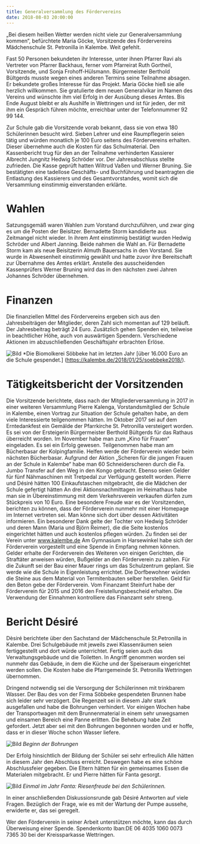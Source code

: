 ```yaml
---
title: Generalversammlung des Fördervereins
date: 2018-08-03 20:00:00
---
```



„Bei diesem heißen Wetter werden nicht viele zur Generalversammlung kommen“, befürchtete Maria Göcke, Vorsitzende des Fördervereins Mädchenschule St. Petronilla in Kalembe. Weit gefehlt.

<!-- more -->

Fast 50 Personen bekundeten ihr Interesse, unter ihnen Pfarrer Ravi als Vertreter von Pfarrer Backhaus, ferner vom Pfarreirat Ruth Gortheil, Vorsitzende, und Sonja Frohoff-Hülsmann. Bürgermeister Berthold Bültgerds musste wegen eines anderen Termins seine Teilnahme absagen. Er bekundete großes Interesse für das Projekt. Maria Göcke hieß sie alle herzlich willkommen. Sie gratulierte dem neuen Generalvikar im Namen des Vereins und wünschte ihm viel Erfolg in der Ausübung dieses Amtes. 
Bis Ende August bleibt er als Aushilfe in Wettringen und ist für jeden, der mit ihm ein Gespräch führen möchte, erreichbar unter der Telefonnummer 92 99 144. 

Zur Schule gab die Vorsitzende vorab bekannt, dass sie von etwa 180 Schülerinnen besucht wird. Sieben Lehrer und eine Raumpflegerin seien tätig und würden monatlich je 100 Euro seitens des Fördervereins erhalten. Dieser übernehme auch die Kosten für das Schulmaterial. Den Kassenbericht trug für den an der Teilnahme verhinderten Kassierer Albrecht Jungnitz Hedwig Schröder vor. Der Jahresabschluss stellte zufrieden. Die Kasse geprüft hatten Wiltrud Vaßen und Werner Bruning. Sie bestätigten eine tadellose Geschäfts- und Buchführung und beantragten die Entlastung des Kassierers und des Gesamtvorstandes, womit sich die Versammlung einstimmig einverstanden erklärte.


# Wahlen

Satzungsgemäß waren Wahlen zum Vorstand durchzuführen, und zwar ging es um die Posten der Beisitzer. Bernadette Storm kandidierte aus Zeitmangel nicht wieder. In ihrem Amt einstimmig bestätigt wurden Hedwig Schröder und Albert Janning. Beide nahmen die Wahl an. Für Bernadette Storm kam als neue Beisitzerin Almuth Bauersachs in den Vorstand. Sie wurde in Abwesenheit einstimmig gewählt und hatte zuvor ihre Bereitschaft zur Übernahme des Amtes erklärt. Anstelle des ausscheidenden Kassenprüfers Werner Bruning wird das in den nächsten zwei Jahren Johannes Schröder übernehmen. 


# Finanzen

Die finanziellen Mittel des Fördervereins ergeben sich aus den Jahresbeiträgen der Mitglieder, deren Zahl sich momentan auf 129 beläuft. Der Jahresbeitrag beträgt 24 Euro. Zusätzlich gehen Spenden ein, teilweise in beachtlicher Höhe, auch von auswärtigen Spendern. Verschiedene Aktionen im abzuschließenden Geschäftsjahr erbrachten  Erlöse. 

![Bild](/images/DSC00151.JPG)
*Die Biomolkerei Söbbeke hat im letzten Jahr [über 16.000 Euro an die Schule gespendet.] (https://kalembe.de/2018/01/25/soebbeke2018/). 

# Tätigkeitsbericht der Vorsitzenden

Die Vorsitzende berichtete, dass nach der Mitgliederversammlung in 2017 in einer weiteren Versammlung Pierre Kalenga, Vorstandsmitglied der Schule in Kalembe, einen Vortrag zur Situation der Schule gehalten habe, an dem viele Interessierte teilgenommen hätten. Im Oktober 2017 sei auf dem Erntedankfest ein Gemälde der Pfarrkirche St. Petronilla versteigert worden. Es sei von der Ersteigerin Bürgermeister Berthold Bültgerds für das Rathaus überreicht worden. Im November habe man zum „Kino für Frauen“ eingeladen. Es sei ein Erfolg gewesen. Teilgenommen habe man am Bücherbasar der Kolpingfamilie. Helfen werde der Förderverein wieder beim nächsten Bücherbasar. Aufgrund der Aktion „Scheren für die jungen Frauen an der Schule in Kalembe“ habe man 60 Schneiderscheren durch die Fa. Jumbo Transfer auf den Weg in den Kongo gebracht. Ebenso seien Gelder für fünf Nähmaschinen mit Tretpedal zur Verfügung gestellt worden. Pierre und Désiré hätten 100 Einkaufstaschen mitgebracht, die die Mädchen der Schule gefertigt hätten An drei Aktionsnachmittagen im Heimathaus habe man sie in Übereinstimmung mit dem Verkehrsverein verkaufen dürfen zum Stückpreis von 10 Euro. Eine besondere Freude war es der Vorsitzenden, berichten zu können, dass der Förderverein nunmehr mit einer Homepage im Internet vertreten sei. Man könne sich dort über dessen Aktivitäten informieren. Ein besonderer Dank gelte der Tochter von Hedwig Schröder und deren Mann (Maria und Björn Reimer), die die Seite kostenlos eingerichtet hätten und auch kostenlos pflegen würden. Zu finden sei der Verein unter www.kalembe.de Am Gymnasium in Harsewinkel habe sich der Förderverein vorgestellt und eine Spende in Empfang nehmen können. Gelder erhalte der Förderverein des Weiteren von einigen Gerichten, die Straftäter anweisen würden, Bußgelder an den Förderverein zu zahlen. Für die Zukunft sei der Bau einer Mauer rings um das Schulzentrum geplant. Sie werde wie die Schule in Eigenleistung errichtet. Die Dorfbewohner würden die Steine aus  dem  Material von Termitenbauten selber herstellen. Geld für den Beton gebe der Förderverein.  Vom Finanzamt Steinfurt habe der Förderverein für 2015 und 2016 den Freistellungsbescheid erhalten. Die Verwendung der Einnahmen kontrolliere das Finanzamt sehr streng.  


# Bericht Désiré

Dèsiré berichtete über den Sachstand der Mädchenschule St.Petronilla in Kalembe. Drei Schulgebäude mit jeweils zwei Klassenräumen seien fertiggestellt und dort würde unterrichtet. Fertig seien auch das Verwaltungsgebäude und die Toiletten. In Angriff genommen worden sei nunmehr das Gebäude, in dem die Küche und der Speiseraum eingerichtet werden sollen. Die Kosten habe die Pfarrgemeinde St. Petronilla Wettringen übernommen. 

Dringend notwendig sei die Versorgung der Schülerinnen mit trinkbarem Wasser. Der Bau des von der Firma Söbbeke gespendeten Brunnen habe sich leider sehr verzögert. Die Regenzeit sei in diesem Jahr stark ausgefallen und habe die Bohrungen verhindert. Vor einigen Wochen habe der Transportwagen mit dem Brunnenmaterial in einem sehr unwegsamen und einsamen Bereich eine Panne erlitten. Die Behebung habe Zeit gefordert. Jetzt aber sei mit den Bohrungen begonnen worden und er hoffe, dass er in dieser Woche schon Wasser liefere. 

![Bild](/images/DSC00368.JPG)
*Beginn der Bohrungen*

Der Erfolg hinsichtlich der Bildung der Schüler sei sehr erfreulich Alle hätten in diesem Jahr den Abschluss erreicht. Deswegen habe es eine schöne Abschlussfeier gegeben. Die Eltern hätten für ein gemeinsames Essen die Materialen mitgebracht. Er und Pierre hätten für Fanta gesorgt. 

![Bild](/images/fanta.jpg)
*Einmal im Jahr Fanta: Riesenfreude bei den Schülerinnen.*

In einer anschließenden Diskussionsrunde gab Désiré Antworten auf viele Fragen. Bezüglich der Frage, wie es mit der Wartung der Pumpe aussehe, erwiderte er, das sei geregelt.

Wer den Förderverein in seiner Arbeit unterstützen möchte, kann das durch Überweisung einer Spende. Spendenkonto Iban:DE 06 4035 1060 0073 7365 30 bei der Kreissparkasse Wettringen.
